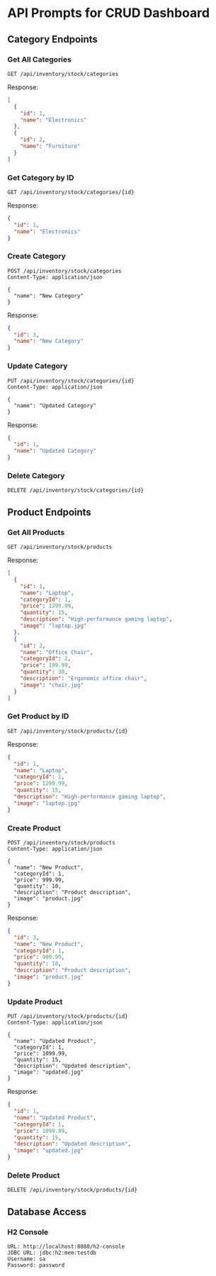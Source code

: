 # API Prompts for CRUD Dashboard

## Category Endpoints

### Get All Categories
```http
GET /api/inventory/stock/categories
```
Response:
```json
[
  {
    "id": 1,
    "name": "Electronics"
  },
  {
    "id": 2,
    "name": "Furniture"
  }
]
```

### Get Category by ID
```http
GET /api/inventory/stock/categories/{id}
```
Response:
```json
{
  "id": 1,
  "name": "Electronics"
}
```

### Create Category
```http
POST /api/inventory/stock/categories
Content-Type: application/json

{
  "name": "New Category"
}
```
Response:
```json
{
  "id": 3,
  "name": "New Category"
}
```

### Update Category
```http
PUT /api/inventory/stock/categories/{id}
Content-Type: application/json

{
  "name": "Updated Category"
}
```
Response:
```json
{
  "id": 1,
  "name": "Updated Category"
}
```

### Delete Category
```http
DELETE /api/inventory/stock/categories/{id}
```

## Product Endpoints

### Get All Products
```http
GET /api/inventory/stock/products
```
Response:
```json
[
  {
    "id": 1,
    "name": "Laptop",
    "categoryId": 1,
    "price": 1299.99,
    "quantity": 15,
    "description": "High-performance gaming laptop",
    "image": "laptop.jpg"
  },
  {
    "id": 2,
    "name": "Office Chair",
    "categoryId": 2,
    "price": 199.99,
    "quantity": 30,
    "description": "Ergonomic office chair",
    "image": "chair.jpg"
  }
]
```

### Get Product by ID
```http
GET /api/inventory/stock/products/{id}
```
Response:
```json
{
  "id": 1,
  "name": "Laptop",
  "categoryId": 1,
  "price": 1299.99,
  "quantity": 15,
  "description": "High-performance gaming laptop",
  "image": "laptop.jpg"
}
```

### Create Product
```http
POST /api/inventory/stock/products
Content-Type: application/json

{
  "name": "New Product",
  "categoryId": 1,
  "price": 999.99,
  "quantity": 10,
  "description": "Product description",
  "image": "product.jpg"
}
```
Response:
```json
{
  "id": 3,
  "name": "New Product",
  "categoryId": 1,
  "price": 999.99,
  "quantity": 10,
  "description": "Product description",
  "image": "product.jpg"
}
```

### Update Product
```http
PUT /api/inventory/stock/products/{id}
Content-Type: application/json

{
  "name": "Updated Product",
  "categoryId": 1,
  "price": 1099.99,
  "quantity": 15,
  "description": "Updated description",
  "image": "updated.jpg"
}
```
Response:
```json
{
  "id": 1,
  "name": "Updated Product",
  "categoryId": 1,
  "price": 1099.99,
  "quantity": 15,
  "description": "Updated description",
  "image": "updated.jpg"
}
```

### Delete Product
```http
DELETE /api/inventory/stock/products/{id}
```

## Database Access

### H2 Console
```
URL: http://localhost:8080/h2-console
JDBC URL: jdbc:h2:mem:testdb
Username: sa
Password: password
```
